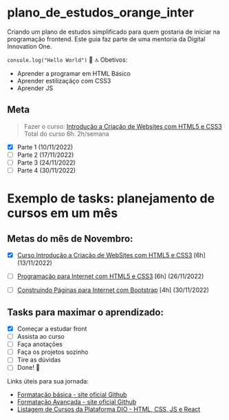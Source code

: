 # plano_de_estudos_orange_inter

Criando um plano de estudos simplificado para quem gostaria de iniciar na programação frontend. Este guia faz parte de uma mentoria da Digital Innovation One.

`` console.log("Hello World") ``
🌟
:top: Obetivos:
- Aprender a programar em HTML Básico
- Aprender estilizaçãço com CSS3
- Aprender JS

## Meta
> Fazer o curso: [Introdução a Criação de Websites com HTML5 e CSS3](https://web.dio.me/course/introducao-criacao-de-websites-com-html5-e-css3/learning/462f831d-5fdf-485e-bf07-1d391eb94ac8)
> Total do curso 6h: 2h/semana

- [X] Parte 1 (10/11/2022)
- [ ] Parte 2 (17/11/2022)
- [ ] Parte 3 (24/11/2022)
- [ ] Parte 4 (30/11/2022)

# Exemplo de tasks: planejamento de cursos em um mês

## Metas do mês de Novembro: 
- [X] [Curso Introdução a Criação de WebSites com HTML5 e CSS3](https://web.dio.me/course/introducao-criacao-de-websites-com-html5-e-css3/learning/462f831d-5fdf-485e-bf07-1d391eb94ac8) [6h] (13/11/2022)
- [ ] [Programação para Internet com HTML5 e CSS3](https://web.dio.me/course/programando-interfaces-com-html5-e-css3/learning/f5066ef9-b542-43c0-a3c5-1519c61b84ee) [6h] (26/11/2022)
- [ ] [Construindo Páginas para Internet com Bootstrap](https://web.dio.me/course/crie-paginas-responsivas-na-web-utilizando-um-poderoso-framework/learning/d5695916-44d4-4d47-9db4-0bc829264835) [4h] (30/11/2022)


## Tasks para maximar o aprendizado:
- [x] Começar a estudar front
- [ ] Assista ao curso
- [ ] Faça anotações
- [ ] Faça os projetos sozinho
- [ ] Tire as dúvidas
- [ ] Done! 🎉

<!-- This content will not appear in the rendered Markdown -->

Links úteis para sua jornada:

- [Formatação básica - site oficial Github](https://docs.github.com/pt/get-started/writing-on-github/getting-started-with-writing-and-formatting-on-github/basic-writing-and-formatting-syntax#paragraphs)
- [Formatação Avançada - site oficial Github](https://docs.github.com/pt/get-started/writing-on-github/working-with-advanced-formatting)
- [Listagem de Cursos da Plataforma DIO - HTML, CSS, JS e React](https://web.dio.me/play?skill=9e186e72-ffe6-4990-9324-a55cd69f7d5a&skill=af94e086-7222-4626-bf21-b7d8ebecdbfd&skill=ba551fa6-c9bb-4785-9830-812eb389c3c2&skill=91244518-6803-41e2-a974-5f2f00cb4a38&tab=cursos)
 
